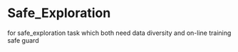 # Safe_Exploration
for safe_exploration task which both need data diversity and on-line training safe guard

